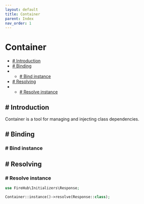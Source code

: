 ```yaml
---
layout: default
title: Container
parent: Index
nav_order: 1
---
```

# Container

- [# Introduction](#-introduction)
- [# Binding](#-binding)
- - [# Bind instance](#-bind-instance)
- [# Resolving](#-resolving)
- - [# Resolve instance](#-resolve-instance)

## # Introduction
Container is a tool for managing and injecting class dependencies.

## # Binding

### # Bind instance

## # Resolving

### # Resolve instance

```php
use FireHub\Initializers\Response;

Container::instance()->resolve(Response::class);
```
